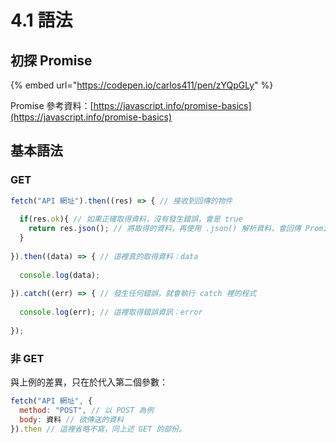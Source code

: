 # 4.1 語法

## 初探 Promise

{% embed url="https://codepen.io/carlos411/pen/zYQpGLy" %}

Promise 參考資料：[https://javascript.info/promise-basics](https://javascript.info/promise-basics)



## 基本語法

### GET

```javascript
fetch("API 網址").then((res) => { // 接收到回傳的物件
  
  if(res.ok){ // 如果正確取得資料，沒有發生錯誤，會是 true
    return res.json(); // 將取得的資料，再使用 .json() 解析資料，會回傳 Promise 物件
  }
  
}).then((data) => { // 這裡真的取得資料：data
  
  console.log(data); 
  
}).catch((err) => { // 發生任何錯誤，就會執行 catch 裡的程式
  
  console.log(err); // 這裡取得錯誤資訊：error
  
});
```



### 非 GET

與上例的差異，只在於代入第二個參數：

```javascript
fetch("API 網址", {
  method: "POST", // 以 POST 為例
  body: 資料 // 欲傳送的資料
}).then // 這裡省略不寫，同上述 GET 的部份。
```

